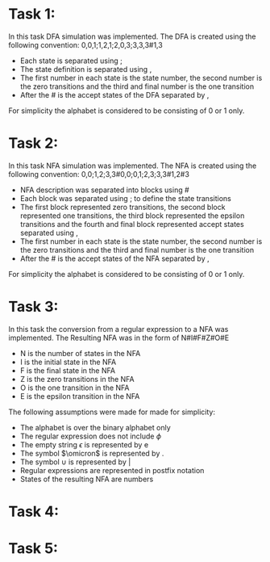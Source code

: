 # Task 1:
In this task DFA simulation was implemented.
The DFA is created using the following convention:
0,0,1;1,2,1;2,0,3;3,3,3#1,3
- Each state is separated using ;   
- The state definition is separated using ,
- The first number in each state is the state number, the second number is the zero transitions and the third and final number is the one transition 
- After the # is the accept states of the DFA separated by ,

For simplicity the alphabet is considered to be consisting of 0 or 1 only.


# Task 2:
In this task NFA simulation was implemented.
The NFA is created using the following convention:
0,0;1,2;3,3#0,0;0,1;2,3;3,3#1,2#3
- NFA description was separated into blocks using #
- Each block was separated using ; to define the state transitions
- The first block represented zero transitions, the second block represented one transitions, the third block represented the epsilon transitions and the fourth and final block represented accept states separated using ,
- The first number in each state is the state number, the second number is the zero transitions and the third and final number is the one transition 
- After the # is the accept states of the NFA separated by ,

For simplicity the alphabet is considered to be consisting of 0 or 1 only.
# Task 3:
In this task the conversion from a regular expression to a NFA was implemented.
The Resulting NFA  was in the form of  N#I#F#Z#O#E
- N is the number of states in the NFA
- I is the initial  state in the NFA
- F is the final state in the NFA
- Z is the zero transitions in the NFA
- O is the one transition in the NFA
- E is the epsilon transition in the NFA

The following assumptions were made for made for simplicity:
- The alphabet is over the binary alphabet only 
- The regular expression does not include $\phi$
- The empty string $\epsilon$ is represented by e
- The symbol $\omicron$ is represented by .
- The symbol $\cup$ is represented by |
- Regular expressions are represented in postfix notation
- States of the resulting NFA are numbers
# Task 4:
# Task 5:
